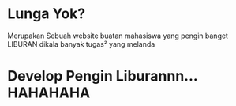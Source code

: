 # Lunga Yok?

Merupakan Sebuah website buatan mahasiswa yang pengin banget LIBURAN dikala banyak tugas² yang melanda

# Develop Pengin Liburannn... HAHAHAHA
